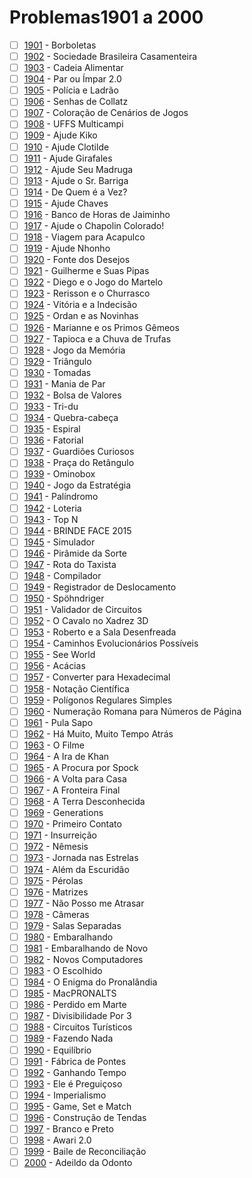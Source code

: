 # Problemas1901 a 2000

  - [ ] [1901](https://www.urionlinejudge.com.br/judge/pt/problems/view/1901) - Borboletas
  - [ ] [1902](https://www.urionlinejudge.com.br/judge/pt/problems/view/1902) - Sociedade Brasileira Casamenteira
  - [ ] [1903](https://www.urionlinejudge.com.br/judge/pt/problems/view/1903) - Cadeia Alimentar
  - [ ] [1904](https://www.urionlinejudge.com.br/judge/pt/problems/view/1904) - Par ou Ímpar 2.0
  - [ ] [1905](https://www.urionlinejudge.com.br/judge/pt/problems/view/1905) - Polícia e Ladrão
  - [ ] [1906](https://www.urionlinejudge.com.br/judge/pt/problems/view/1906) - Senhas de Collatz
  - [ ] [1907](https://www.urionlinejudge.com.br/judge/pt/problems/view/1907) - Coloração de Cenários de Jogos
  - [ ] [1908](https://www.urionlinejudge.com.br/judge/pt/problems/view/1908) - UFFS Multicampi
  - [ ] [1909](https://www.urionlinejudge.com.br/judge/pt/problems/view/1909) - Ajude Kiko
  - [ ] [1910](https://www.urionlinejudge.com.br/judge/pt/problems/view/1910) - Ajude Clotilde
  - [ ] [1911](https://www.urionlinejudge.com.br/judge/pt/problems/view/1911) - Ajude Girafales
  - [ ] [1912](https://www.urionlinejudge.com.br/judge/pt/problems/view/1912) - Ajude Seu Madruga
  - [ ] [1913](https://www.urionlinejudge.com.br/judge/pt/problems/view/1913) - Ajude o Sr. Barriga
  - [ ] [1914](https://www.urionlinejudge.com.br/judge/pt/problems/view/1914) - De Quem é a Vez?
  - [ ] [1915](https://www.urionlinejudge.com.br/judge/pt/problems/view/1915) - Ajude Chaves
  - [ ] [1916](https://www.urionlinejudge.com.br/judge/pt/problems/view/1916) - Banco de Horas de Jaiminho
  - [ ] [1917](https://www.urionlinejudge.com.br/judge/pt/problems/view/1917) - Ajude o Chapolin Colorado!
  - [ ] [1918](https://www.urionlinejudge.com.br/judge/pt/problems/view/1918) - Viagem para Acapulco
  - [ ] [1919](https://www.urionlinejudge.com.br/judge/pt/problems/view/1919) - Ajude Nhonho
  - [ ] [1920](https://www.urionlinejudge.com.br/judge/pt/problems/view/1920) - Fonte dos Desejos
  - [ ] [1921](https://www.urionlinejudge.com.br/judge/pt/problems/view/1921) - Guilherme e Suas Pipas
  - [ ] [1922](https://www.urionlinejudge.com.br/judge/pt/problems/view/1922) - Diego e o Jogo do Martelo
  - [ ] [1923](https://www.urionlinejudge.com.br/judge/pt/problems/view/1923) - Rerisson e o Churrasco
  - [ ] [1924](https://www.urionlinejudge.com.br/judge/pt/problems/view/1924) - Vitória e a Indecisão
  - [ ] [1925](https://www.urionlinejudge.com.br/judge/pt/problems/view/1925) - Ordan e as Novinhas
  - [ ] [1926](https://www.urionlinejudge.com.br/judge/pt/problems/view/1926) - Marianne e os Primos Gêmeos
  - [ ] [1927](https://www.urionlinejudge.com.br/judge/pt/problems/view/1927) - Tapioca e a Chuva de Trufas
  - [ ] [1928](https://www.urionlinejudge.com.br/judge/pt/problems/view/1928) - Jogo da Memória
  - [ ] [1929](https://www.urionlinejudge.com.br/judge/pt/problems/view/1929) - Triângulo
  - [ ] [1930](https://www.urionlinejudge.com.br/judge/pt/problems/view/1930) - Tomadas
  - [ ] [1931](https://www.urionlinejudge.com.br/judge/pt/problems/view/1931) - Mania de Par
  - [ ] [1932](https://www.urionlinejudge.com.br/judge/pt/problems/view/1932) - Bolsa de Valores
  - [ ] [1933](https://www.urionlinejudge.com.br/judge/pt/problems/view/1933) - Tri-du
  - [ ] [1934](https://www.urionlinejudge.com.br/judge/pt/problems/view/1934) - Quebra-cabeça
  - [ ] [1935](https://www.urionlinejudge.com.br/judge/pt/problems/view/1935) - Espiral
  - [ ] [1936](https://www.urionlinejudge.com.br/judge/pt/problems/view/1936) - Fatorial
  - [ ] [1937](https://www.urionlinejudge.com.br/judge/pt/problems/view/1937) - Guardiões Curiosos
  - [ ] [1938](https://www.urionlinejudge.com.br/judge/pt/problems/view/1938) - Praça do Retângulo
  - [ ] [1939](https://www.urionlinejudge.com.br/judge/pt/problems/view/1939) - Ominobox
  - [ ] [1940](https://www.urionlinejudge.com.br/judge/pt/problems/view/1940) - Jogo da Estratégia
  - [ ] [1941](https://www.urionlinejudge.com.br/judge/pt/problems/view/1941) - Palíndromo
  - [ ] [1942](https://www.urionlinejudge.com.br/judge/pt/problems/view/1942) - Loteria
  - [ ] [1943](https://www.urionlinejudge.com.br/judge/pt/problems/view/1943) - Top N
  - [ ] [1944](https://www.urionlinejudge.com.br/judge/pt/problems/view/1944) - BRINDE FACE 2015
  - [ ] [1945](https://www.urionlinejudge.com.br/judge/pt/problems/view/1945) - Simulador
  - [ ] [1946](https://www.urionlinejudge.com.br/judge/pt/problems/view/1946) - Pirâmide da Sorte
  - [ ] [1947](https://www.urionlinejudge.com.br/judge/pt/problems/view/1947) - Rota do Taxista
  - [ ] [1948](https://www.urionlinejudge.com.br/judge/pt/problems/view/1948) - Compilador
  - [ ] [1949](https://www.urionlinejudge.com.br/judge/pt/problems/view/1949) - Registrador de Deslocamento
  - [ ] [1950](https://www.urionlinejudge.com.br/judge/pt/problems/view/1950) - Spöhndriger
  - [ ] [1951](https://www.urionlinejudge.com.br/judge/pt/problems/view/1951) - Validador de Circuitos
  - [ ] [1952](https://www.urionlinejudge.com.br/judge/pt/problems/view/1952) - O Cavalo no Xadrez 3D
  - [ ] [1953](https://www.urionlinejudge.com.br/judge/pt/problems/view/1953) - Roberto e a Sala Desenfreada
  - [ ] [1954](https://www.urionlinejudge.com.br/judge/pt/problems/view/1954) - Caminhos Evolucionários Possíveis
  - [ ] [1955](https://www.urionlinejudge.com.br/judge/pt/problems/view/1955) - See World
  - [ ] [1956](https://www.urionlinejudge.com.br/judge/pt/problems/view/1956) - Acácias
  - [ ] [1957](https://www.urionlinejudge.com.br/judge/pt/problems/view/1957) - Converter para Hexadecimal
  - [ ] [1958](https://www.urionlinejudge.com.br/judge/pt/problems/view/1958) - Notação Científica
  - [ ] [1959](https://www.urionlinejudge.com.br/judge/pt/problems/view/1959) - Polígonos Regulares Simples
  - [ ] [1960](https://www.urionlinejudge.com.br/judge/pt/problems/view/1960) - Numeração Romana para Números de Página
  - [ ] [1961](https://www.urionlinejudge.com.br/judge/pt/problems/view/1961) - Pula Sapo
  - [ ] [1962](https://www.urionlinejudge.com.br/judge/pt/problems/view/1962) - Há Muito, Muito Tempo Atrás
  - [ ] [1963](https://www.urionlinejudge.com.br/judge/pt/problems/view/1963) - O Filme
  - [ ] [1964](https://www.urionlinejudge.com.br/judge/pt/problems/view/1964) - A Ira de Khan
  - [ ] [1965](https://www.urionlinejudge.com.br/judge/pt/problems/view/1965) - A Procura por Spock
  - [ ] [1966](https://www.urionlinejudge.com.br/judge/pt/problems/view/1966) - A Volta para Casa
  - [ ] [1967](https://www.urionlinejudge.com.br/judge/pt/problems/view/1967) - A Fronteira Final
  - [ ] [1968](https://www.urionlinejudge.com.br/judge/pt/problems/view/1968) - A Terra Desconhecida
  - [ ] [1969](https://www.urionlinejudge.com.br/judge/pt/problems/view/1969) - Generations
  - [ ] [1970](https://www.urionlinejudge.com.br/judge/pt/problems/view/1970) - Primeiro Contato
  - [ ] [1971](https://www.urionlinejudge.com.br/judge/pt/problems/view/1971) - Insurreição
  - [ ] [1972](https://www.urionlinejudge.com.br/judge/pt/problems/view/1972) - Nêmesis
  - [ ] [1973](https://www.urionlinejudge.com.br/judge/pt/problems/view/1973) - Jornada nas Estrelas
  - [ ] [1974](https://www.urionlinejudge.com.br/judge/pt/problems/view/1974) - Além da Escuridão
  - [ ] [1975](https://www.urionlinejudge.com.br/judge/pt/problems/view/1975) - Pérolas
  - [ ] [1976](https://www.urionlinejudge.com.br/judge/pt/problems/view/1976) - Matrizes
  - [ ] [1977](https://www.urionlinejudge.com.br/judge/pt/problems/view/1977) - Não Posso me Atrasar
  - [ ] [1978](https://www.urionlinejudge.com.br/judge/pt/problems/view/1978) - Câmeras
  - [ ] [1979](https://www.urionlinejudge.com.br/judge/pt/problems/view/1979) - Salas Separadas
  - [ ] [1980](https://www.urionlinejudge.com.br/judge/pt/problems/view/1980) - Embaralhando
  - [ ] [1981](https://www.urionlinejudge.com.br/judge/pt/problems/view/1981) - Embaralhando de Novo
  - [ ] [1982](https://www.urionlinejudge.com.br/judge/pt/problems/view/1982) - Novos Computadores
  - [ ] [1983](https://www.urionlinejudge.com.br/judge/pt/problems/view/1983) - O Escolhido
  - [ ] [1984](https://www.urionlinejudge.com.br/judge/pt/problems/view/1984) - O Enigma do Pronalândia
  - [ ] [1985](https://www.urionlinejudge.com.br/judge/pt/problems/view/1985) - MacPRONALTS
  - [ ] [1986](https://www.urionlinejudge.com.br/judge/pt/problems/view/1986) - Perdido em Marte
  - [ ] [1987](https://www.urionlinejudge.com.br/judge/pt/problems/view/1987) - Divisibilidade Por 3
  - [ ] [1988](https://www.urionlinejudge.com.br/judge/pt/problems/view/1988) - Circuitos Turísticos
  - [ ] [1989](https://www.urionlinejudge.com.br/judge/pt/problems/view/1989) - Fazendo Nada
  - [ ] [1990](https://www.urionlinejudge.com.br/judge/pt/problems/view/1990) - Equilíbrio
  - [ ] [1991](https://www.urionlinejudge.com.br/judge/pt/problems/view/1991) - Fábrica de Pontes
  - [ ] [1992](https://www.urionlinejudge.com.br/judge/pt/problems/view/1992) - Ganhando Tempo
  - [ ] [1993](https://www.urionlinejudge.com.br/judge/pt/problems/view/1993) - Ele é Preguiçoso
  - [ ] [1994](https://www.urionlinejudge.com.br/judge/pt/problems/view/1994) - Imperialismo
  - [ ] [1995](https://www.urionlinejudge.com.br/judge/pt/problems/view/1995) - Game, Set e Match
  - [ ] [1996](https://www.urionlinejudge.com.br/judge/pt/problems/view/1996) - Construção de Tendas
  - [ ] [1997](https://www.urionlinejudge.com.br/judge/pt/problems/view/1997) - Branco e Preto
  - [ ] [1998](https://www.urionlinejudge.com.br/judge/pt/problems/view/1998) - Awari 2.0
  - [ ] [1999](https://www.urionlinejudge.com.br/judge/pt/problems/view/1999) - Baile de Reconciliação
  - [ ] [2000](https://www.urionlinejudge.com.br/judge/pt/problems/view/2000) - Adeildo da Odonto